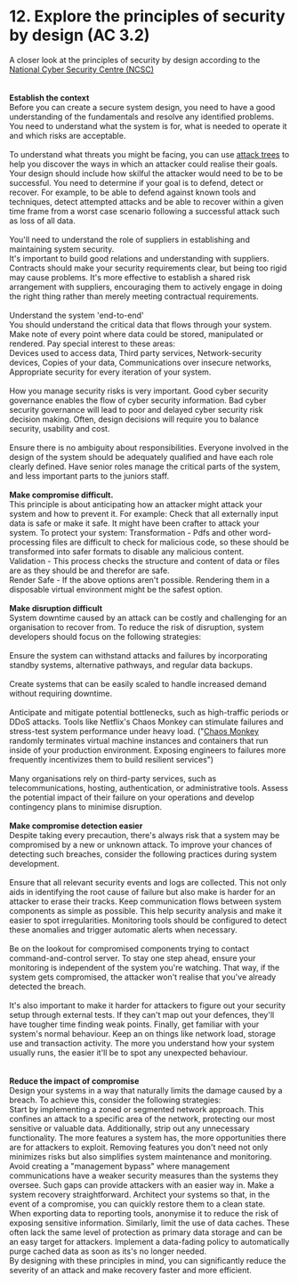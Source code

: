 # 12. Explore the principles of security by design (AC 3.2)

A closer look at the principles of security by design according to the [National Cyber Security Centre (NCSC)](https://www.ncsc.gov.uk/collection/cyber-security-design-principles/cyber-security-design-principles)\
\
\
**Establish the context**\
Before you can create a secure system design, you need to have a good understanding of the fundamentals and resolve any identified problems. You need to understand what the system is for, what is needed to operate it and which risks are acceptable. \
\
To understand what threats you might be facing, you can use [attack trees](https://www.ncsc.gov.uk/collection/risk-management/using-attack-trees-to-understand-cyber-security-risk) to help you discover the ways in which an attacker could realise their goals. Your design should include how skilful the attacker would need to be to be successful. You need to determine if your goal is to defend, detect or recover. For example, to be able to defend against known tools and techniques, detect attempted attacks and be able to recover within a given time frame from a worst case scenario following a successful attack such as loss of all data.\
\
You'll need to understand the role of suppliers in establishing and maintaining system security.\
It's important to build good relations and understanding with suppliers. Contracts should make your security requirements clear, but being too rigid may cause problems. It's more effective to establish a shared risk arrangement with suppliers, encouraging them to actively engage in doing the right thing rather than merely meeting contractual requirements.\
\
Understand the system 'end-to-end'\
You should understand the critical data that flows through your system. Make note of every point where data could be stored, manipulated or rendered. Pay special interest to these areas:\
Devices used to access data, Third party services, Network-security devices, Copies of your data, Communications over insecure networks, Appropriate security for every iteration of your system.\
\
How you manage security risks is very important. Good cyber security governance enables the flow of cyber security information. Bad cyber security governance will lead to poor and delayed cyber security risk decision making. Often, design decisions will require you to balance security, usability and cost. \
\
Ensure there is no ambiguity about responsibilities.  Everyone involved in the design of the system should be adequately qualified and have each role clearly defined. Have senior roles manage the critical parts of the system, and less important parts to the juniors staff.\
\
**Make compromise difficult.**\
This principle is about anticipating how an attacker might attack your system and how to prevent it. For example: Check that all externally input data is safe or make it safe. It might have been crafter to attack your system. To protect your system: Transformation - Pdfs and other word-processing files are difficult to check for malicious code, so these should be transformed into safer formats to disable any malicious content.\
Validation - This process checks the structure and content of data or files are as they should be and therefor are safe.\
Render Safe - If the above options aren't possible. Rendering them in a disposable virtual environment might be the safest option.\
\
**Make disruption difficult**\
System downtime caused by an attack can be costly and challenging for an organisation to recover from. To reduce the risk of disruption, system developers should focus on the following strategies:\
\
Ensure the system can withstand attacks and failures by incorporating standby systems, alternative pathways, and regular data backups.\
\
Create systems that can be easily scaled to handle increased demand without requiring downtime.\
\
Anticipate and mitigate potential bottlenecks, such as high-traffic periods or DDoS attacks. Tools like Netflix's Chaos Monkey can stimulate failures and stress-test system performance under heavy load. ("[Chaos Monkey](https://github.com/Netflix/chaosmonkey) randomly terminates virtual machine instances and containers that run inside of your production environment. Exposing engineers to failures more frequently incentivizes them to build resilient services")\
\
Many organisations rely on third-party services, such as telecommunications, hosting, authentication, or administrative tools. Assess the potential impact of their failure on your operations and develop contingency plans to minimise disruption.\
\
**Make compromise detection easier**\
Despite taking every precaution, there's always risk that a system may be compromised by a new or unknown attack. To improve your chances of detecting such breaches, consider the following practices during system development.\
\
Ensure that all relevant security events and logs are collected. This not only aids in identifying the root cause of failure but also make is harder for an attacker to erase their tracks. Keep communication flows between system components as simple as possible. This help security analysis and make it easier to spot irregularities. Monitoring tools should be configured to detect these anomalies and trigger automatic alerts when necessary.\
\
Be on the lookout for compromised components trying to contact command-and-control server. To stay one step ahead, ensure your monitoring is independent of the system you're watching. That way, if the system gets compromised, the attacker won't realise that you've already detected the breach.\
\
It's also important to make it harder for attackers to figure out your security setup through external tests. If they can't map out your defences, they'll have tougher time finding weak points. Finally, get familiar with your system's normal behaviour. Keep an on things like network load, storage use and transaction activity. The more you understand how your system usually runs, the easier it'll be to spot any unexpected behaviour.\
\
\
**Reduce the impact of compromise**\
Design your systems in a way that naturally limits the damage caused by a breach. To achieve this, consider the following strategies:\
Start by implementing a zoned or segmented network approach. This confines an attack to a specific area of the network, protecting our most sensitive or valuable data. Additionally, strip out any unnecessary functionality. The more features a system has, the more opportunities there are for attackers to exploit. Removing features you don't need not only minimizes risks but also simplifies system maintenance and monitoring.\
Avoid creating a "management bypass" where management communications have a weaker security measures than the systems they oversee. Such gaps can provide attackers with an easier way in. Make a system recovery straightforward. Architect your systems so that, in the event of a compromise, you can quickly restore them to a clean state.\
When exporting data to reporting tools, anonymise it to reduce the risk of exposing sensitive information. Similarly, limit the use of data caches. These often lack the same level of protection as primary data storage and can be an easy target for attackers. Implement a data-fading policy to automatically purge cached data as soon as its's no longer needed. \
By designing with these principles in mind, you can significantly reduce the severity of an attack and make recovery faster and more efficient.&#x20;

